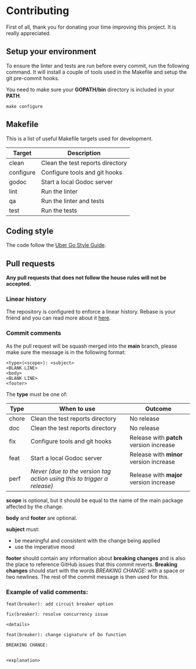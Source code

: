 # Contributing

First of all, thank you for donating your time improving this project. It is really appreciated.

## Setup your environment

To ensure the linter and tests are run before every commit, run the following command.
It will install a couple of tools used in the Makefile and setup the git pre-commit hooks.

You need to make sure your **GOPATH/bin** directory is included in your **PATH**.

```
make configure
```

## Makefile

This is a list of useful Makefile targets used for development.

| Target    | Description                      |
|-----------|----------------------------------|
| clean     | Clean the test reports directory |
| configure | Configure tools and git hooks    |
| godoc     | Start a local Godoc server       |
| lint      | Run the linter                   |
| qa        | Run the linter and tests         |
| test      | Run the tests                    |

## Coding style

The code follow the [Uber Go Style Guide](https://github.com/uber-go/guide/blob/master/style.md).

## Pull requests

**Any pull requests that does not follow the house rules will not be accepted.**

### Linear history

The repository is configured to enforce a linear history. Rebase is your friend and you can read more 
about it [here](https://www.bitsnbites.eu/a-tidy-linear-git-history/#:~:text=A%20linear%20history%20is%20simply,branches%20with%20independent%20commit%20histories.).

### Commit comments

As the pull request will be squash merged into the **main** branch, please make sure 
the message is in the following format:

```
<type>(<scope>): <subject>
<BLANK LINE>
<body>
<BLANK LINE>
<footer>
```

The **type** must be one of:

| Type    | When to use                                                             | Outcome                                 |
|---------|-------------------------------------------------------------------------|-----------------------------------------|
| chore   | Clean the test reports directory                                        | No release                              |
| doc     | Clean the test reports directory                                        | No release                              |
| fix     | Configure tools and git hooks                                           | Release with **patch** version increase |
| feat    | Start a local Godoc server                                              | Release with **minor** version increase |
| perf    | *Never (due to the version tag action using this to trigger a release)* | Release with **major** version increase | 

**scope** is optional, but it should be equal to the name of the main package affected by the change.

**body** and **footer** are optional.

**subject** must: 
* be meaningful and consistent with the change being applied
* use the imperative mood

**footer** should contain any information about **breaking changes** and is also the place 
to reference GitHub issues that this commit reverts.
**Breaking changes** should start with the words *BREAKING CHANGE:* with a space or two newlines. 
The rest of the commit message is then used for this.

### Example of valid comments:

```
feat(breaker): add circuit breaker option
```

```
fix(breaker): resolve concurrency issue

<details>
```

```
feat(breaker): change signature of Do function

BREAKING CHANGE:


<explanation>
```
